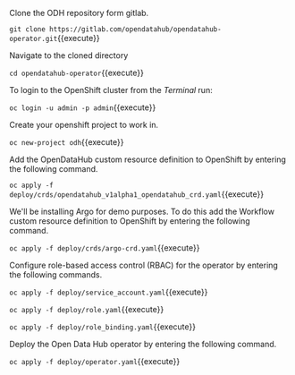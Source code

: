 Clone the ODH repository form gitlab. 

`git clone https://gitlab.com/opendatahub/opendatahub-operator.git`{{execute}}

Navigate to the cloned directory

`cd opendatahub-operator`{{execute}}

To login to the OpenShift cluster from the _Terminal_ run:

`oc login -u admin -p admin`{{execute}}

Create your openshift project to work in.

`oc new-project odh`{{execute}}

Add the OpenDataHub custom resource definition to OpenShift by entering the following command.

`oc apply -f deploy/crds/opendatahub_v1alpha1_opendatahub_crd.yaml`{{execute}}

We'll be installing Argo for demo purposes.
To do this add the Workflow custom resource definition to OpenShift by entering the following command.

`oc apply -f deploy/crds/argo-crd.yaml`{{execute}}

Configure role-based access control (RBAC) for the operator by entering the following commands.

`oc apply -f deploy/service_account.yaml`{{execute}}

`oc apply -f deploy/role.yaml`{{execute}}

`oc apply -f deploy/role_binding.yaml`{{execute}}

Deploy the Open Data Hub operator by entering the following command.

`oc apply -f deploy/operator.yaml`{{execute}}